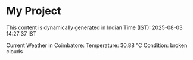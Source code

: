 # My Project

This content is dynamically generated in Indian Time (IST): 2025-08-03 14:27:37 IST


Current Weather in Coimbatore:
Temperature: 30.88 °C
Condition: broken clouds
